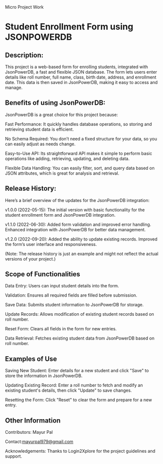 Micro Project Work 

# Student Enrollment Form using JSONPOWERDB

## Description:

This project is a web-based form for enrolling students, integrated with JsonPowerDB, a fast and flexible JSON database. The form lets users enter details like roll number, full name, class, birth date, address, and enrollment date. This data is then saved in JsonPowerDB, making it easy to access and manage.

## Benefits of using JsonPowerDB:

JsonPowerDB is a great choice for this project because:

   Fast Performance: It quickly handles database operations, so storing and retrieving student data is efficient.

   No Schema Required: You don’t need a fixed structure for your data, so you can easily adjust as needs change.

   Easy-to-Use API: Its straightforward API makes it simple to perform basic operations like adding, retrieving, updating, and deleting data.

   Flexible Data Handling: You can easily filter, sort, and query data based on JSON attributes, which is great for analysis and retrieval.

## Release History:

Here’s a brief overview of the updates for the JsonPowerDB integration:

  v1.0.0 (2022-05-15): The initial version with basic functionality for the student enrollment form and JsonPowerDB integration.

  v1.1.0 (2022-06-30): Added form validation and improved error handling. Enhanced integration with JsonPowerDB for better data management.

   v1.2.0 (2022-09-20): Added the ability to update existing records. Improved the form’s user interface and responsiveness.
   
  (Note: The release history is just an example and might not reflect the actual versions of your project.)

 ## Scope of Functionalities

 Data Entry: Users can input student details into the form.
 
 Validation: Ensures all required fields are filled before submission.
 
 Save Data: Submits student information to JsonPowerDB for storage.
 
 Update Records: Allows modification of existing student records based on roll number.
 
 Reset Form: Clears all fields in the form for new entries.
 
 Data Retrieval: Fetches existing student data from JsonPowerDB based on roll number.

 ## Examples of Use

Saving New Student: Enter details for a new student and click "Save" to store the information in JsonPowerDB.

Updating Existing Record: Enter a roll number to fetch and modify an existing student's details, then click "Update" to save changes.

Resetting the Form: Click "Reset" to clear the form and prepare for a new entry.

## Other Information

Contributors: Mayur Pal

Contact:mayurpal979@gmail.com

Acknowledgements: Thanks to Login2Xplore for the project guidelines and support.
